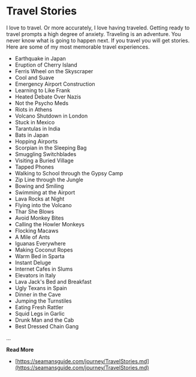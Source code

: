 # Travel Stories

I love to travel.  Or more accurately, I love having traveled.   Getting ready
to travel prompts a high degree of anxiety.  Traveling is an adventure. You never
know what is going to happen next. If you travel you will get stories. Here are some
of my most memorable travel experiences.

- Earthquake in Japan
- Eruption of Cherry Island
-  Ferris Wheel on the Skyscraper
-  Cool and Suave
-  Emergency Airport Construction
-  Learning to Like Frank
-  Heated Debate Over Nazis
-  Not the Psycho Meds
-  Riots in Athens
-  Volcano Shutdown in London
-  Stuck in Mexico
-  Tarantulas in India
-  Bats in Japan
-  Hopping Airports
-  Scorpian in the Sleeping Bag
-  Smuggling Switchblades
-  Visiting a Buried Village
-  Tapped Phones
-  Walking to School through the Gypsy Camp
-  Zip Line through the Jungle
-  Bowing and Smiling
-  Swimming at the Airport
-  Lava Rocks at Night
-  Flying into the Volcano
-  Thar She Blows
-  Avoid Monkey Bites
-  Calling the Howler Monkeys
-  Flocking Macaws
-  A Mile of Ants
-  Iguanas Everywhere
-  Making Coconut Ropes
-  Warm Bed in Sparta
-  Instant Deluge
-  Internet Cafes in Slums
-  Elevators in Italy
-  Lava Jack's Bed and Breakfast
-  Ugly Texans in Spain
-  Dinner in the Cave
-  Jumping the Turnstiles
-  Eating Fresh Rattler
-  Squid Legs in Garlic
-  Drunk Man and the Cab
-  Best Dressed Chain Gang 


...

**Read More**

* [https://seamansguide.com/journey/TravelStories.md](https://seamansguide.com/journey/TravelStories.md)



